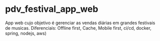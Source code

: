 # pdv_festival_app_web
App web cujo objetivo é gerenciar as vendas diárias em grandes festivais de musicas. Diferenciais: Offline first, Cache, Mobile first, ci/cd, docker, spring, nodejs, aws)
